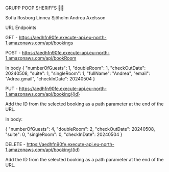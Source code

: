GRUPP POOP SHERIFFS 💩🤠

Sofia Rosborg
Linnea Sjöholm
Andrea Axelsson

URL Endpoints

<!-- Get all bookings  -->

GET - https://aedhfn90fe.execute-api.eu-north-1.amazonaws.com/api/bookings

<!-- Create new booking  -->

POST - https://aedhfn90fe.execute-api.eu-north-1.amazonaws.com/api/bookRoom

In body
{
"numberOfGuests": 1,
"doubleRoom": 1,
"checkOutDate": 20240508,
"suite": 1,
"singleRoom": 1,
"fullName": "Andrea",
"email": "Adrea.gmail",
"checkInDate": 20240504
}

<!-- Update booking -->

PUT - https://aedhfn90fe.execute-api.eu-north-1.amazonaws.com/api/booking/{id}

Add the ID from the selected booking as a path parameter at the end of the URL.

In body:

{
"numberOfGuests": 4,
"doubleRoom": 2,
"checkOutDate": 20240508,
"suite": 0,
"singleRoom": 0,
"checkInDate": 20240504
}

<!-- Delete booking -->

DELETE - https://aedhfn90fe.execute-api.eu-north-1.amazonaws.com/api/booking/{id}

Add the ID from the selected booking as a path parameter at the end of the URL.

